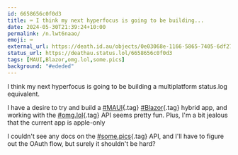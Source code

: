 ```yaml
---
id: 6658656c0f0d3
title: ⌨️ I think my next hyperfocus is going to be building...
date: 2024-05-30T21:39:24+10:00
permalink: /n.lwt6naao/
emoji: ⌨️
external_url: https://death.id.au/objects/0e03068e-1166-5865-7405-6df270227544
status_url: https://deathau.status.lol/6658656c0f0d3
tags: [MAUI,Blazor,omg.lol,some.pics]
background: "#ededed"
---
```


I think my next hyperfocus is going to be building a multiplatform status.log equivalent.

I have a desire to try and build a [#MAUI](/tag/maui){.tag} [#Blazor](/tag/blazor){.tag} hybrid app, and working with the [#omg.lol](/tag/omg.lol){.tag} API seems pretty fun. Plus, I'm a bit jealous that the current app is apple-only

I couldn't see any docs on the [#some.pics](/tag/some){.tag} API, and I'll have to figure out the OAuth flow, but surely it shouldn't be hard?
